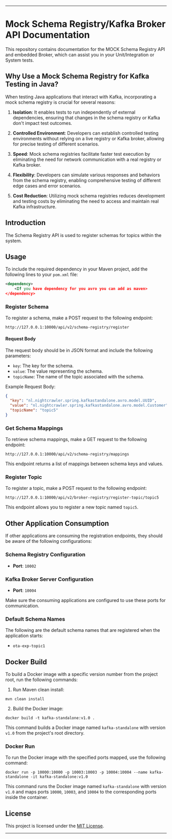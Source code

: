 
---

# Mock Schema Registry/Kafka Broker API Documentation

This repository contains documentation for the MOCK Schema Registry API and embedded Broker, which can assist you in your Unit/Integration or System tests.

## Why Use a Mock Schema Registry for Kafka Testing in Java?

When testing Java applications that interact with Kafka, incorporating a mock schema registry is crucial for several reasons:

1. **Isolation**: It enables tests to run independently of external dependencies, ensuring that changes in the schema registry or Kafka don't impact test outcomes.

2. **Controlled Environment**: Developers can establish controlled testing environments without relying on a live registry or Kafka broker, allowing for precise testing of different scenarios.

3. **Speed**: Mock schema registries facilitate faster test execution by eliminating the need for network communication with a real registry or Kafka broker.

4. **Flexibility**: Developers can simulate various responses and behaviors from the schema registry, enabling comprehensive testing of different edge cases and error scenarios.

5. **Cost Reduction**: Utilizing mock schema registries reduces development and testing costs by eliminating the need to access and maintain real Kafka infrastructure.


## Introduction

The Schema Registry API is used to register schemas for topics within the system.

## Usage

To include the required dependency in your Maven project, add the following lines to your `pom.xml` file:

```xml
<dependency>
    <If you have dependency for you avro you can add as maven>
</dependency>
```

### Register Schema

To register a schema, make a POST request to the following endpoint:

```
http://127.0.0.1:10000/api/v2/schema-registry/register
```

#### Request Body

The request body should be in JSON format and include the following parameters:

- `key`: The key for the schema.
- `value`: The value representing the schema.
- `topicName`: The name of the topic associated with the schema.

Example Request Body:

```json
{
  "key": "nl.nightcrawler.spring.kafkastandalone.avro.model.UUID",
  "value": "nl.nightcrawler.spring.kafkastandalone.avro.model.Customer",
  "topicName": "topic5"
}
```

### Get Schema Mappings

To retrieve schema mappings, make a GET request to the following endpoint:

```
http://127.0.0.1:10000/api/v2/schema-registry/mappings
```

This endpoint returns a list of mappings between schema keys and values.

### Register Topic

To register a topic, make a POST request to the following endpoint:

```
http://127.0.0.1:10000/api/v2/broker-registry/register-topic/topic5
```

This endpoint allows you to register a new topic named `topic5`.

## Other Application Consumption

If other applications are consuming the registration endpoints, they should be aware of the following configurations:

### Schema Registry Configuration

- **Port**: `10002`

### Kafka Broker Server Configuration

- **Port**: `10004`

Make sure the consuming applications are configured to use these ports for communication.

### Default Schema Names

The following are the default schema names that are registered when the application starts:

- `ota-exp-topic1`

## Docker Build

To build a Docker image with a specific version number from the project root, run the following commands:

1. Run Maven clean install:
```
mvn clean install
```

2. Build the Docker image:
```
docker build -t kafka-standalone:v1.0 .
```

This command builds a Docker image named `kafka-standalone` with version `v1.0` from the project's root directory.

### Docker Run

To run the Docker image with the specified ports mapped, use the following command:

```
docker run -p 10000:10000 -p 10003:10003 -p 10004:10004 --name kafka-standalone -it kafka-standalone:v1.0
```

This command runs the Docker image named `kafka-standalone` with version `v1.0` and maps ports `10000`, `10003`, and `10004` to the corresponding ports inside the container.

## License

This project is licensed under the [MIT License](LICENSE).

---

